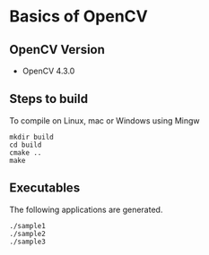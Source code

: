 # Basics of OpenCV

## OpenCV Version

- OpenCV 4.3.0


## Steps to build

To compile on Linux, mac or Windows using Mingw

```
mkdir build
cd build
cmake ..
make
```

## Executables

The following applications are generated.

```
./sample1
./sample2
./sample3
```
